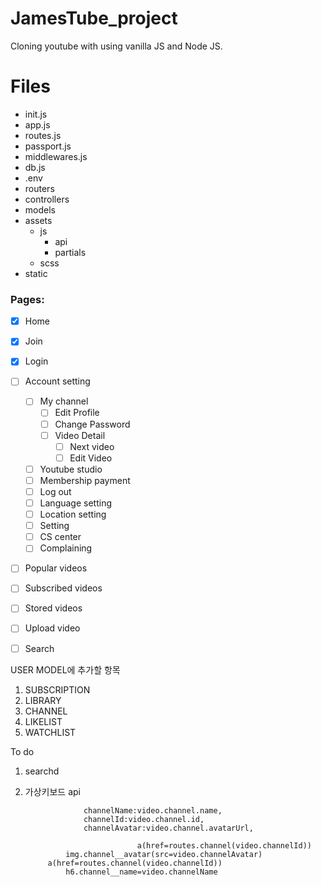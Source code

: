 # JamesTube_project
 Cloning youtube with using vanilla JS and Node JS.
 
# Files
- init.js
- app.js
- routes.js
- passport.js
- middlewares.js
- db.js
- .env
- routers 
- controllers 
- models 
- assets
  - js
    - api
    - partials
  - scss
- static


### Pages:

- [x] Home
- [x] Join
- [x] Login
- [ ] Account setting
  - [ ] My channel
    - [ ] Edit Profile
    - [ ] Change Password
    - [ ] Video Detail
      - [ ] Next video 
      - [ ] Edit Video
  - [ ] Youtube studio 
  - [ ] Membership payment 
  - [ ] Log out
  - [ ] Language setting
  - [ ] Location setting
  - [ ] Setting
  - [ ] CS center
  - [ ] Complaining 
- [ ] Popular videos
- [ ] Subscribed videos
- [ ] Stored videos
- [ ] Upload video
- [ ] Search


USER  MODEL에 추가할 항목 
1. SUBSCRIPTION
2. LIBRARY
3. CHANNEL
4. LIKELIST
5. WATCHLIST

To do 
1. searchd
2. 가상키보드 api




                    channelName:video.channel.name,
                    channelId:video.channel.id,
                    channelAvatar:video.channel.avatarUrl,

                                a(href=routes.channel(video.channelId))
                img.channel__avatar(src=video.channelAvatar)
            a(href=routes.channel(video.channelId))
                h6.channel__name=video.channelName
